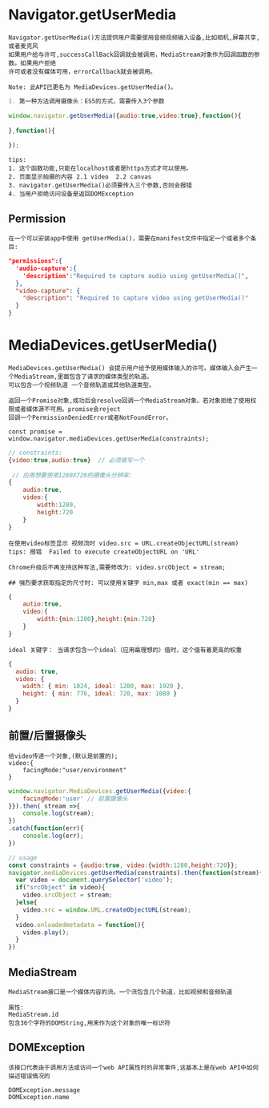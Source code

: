 
# Navigator.getUserMedia

	Navigator.getUserMedia()方法提供用户需要使用音频视频输入设备,比如相机,屏幕共享,或者麦克风
	如果用户给与许可,successCallBack回调就会被调用，MediaStream对象作为回调函数的参数。如果用户拒绝
	许可或者没有媒体可用，errorCallback就会被调用。
	
	Note: 此API已更名为 MediaDevices.getUserMedia()。 
```js
1. 第一种方法调用摄像头：ES5的方式，需要传入3个参数

window.navigator.getUserMedia({audio:true,video:true},function(){
	
},function(){
	
});
```
	tips:
	1. 这个函数功能,只能在localhost或者是https方式才可以使用。
	2. 页面显示拍摄的内容 2.1 video  2.2 canvas
	3. navigator.getUserMedia()必须要传入三个参数,否则会报错
	4. 当用户拒绝访问设备是返回DOMException 

## Permission

    在一个可以安装app中使用 getUserMedia()，需要在manifest文件中指定一个或者多个条目:
```json
"permissions":{
  'audio-capture':{
    'description':"Required to capture audio using getUserMedia()",
  },
  "video-capture": {
    "description": "Required to capture video using getUserMedia()"
  }
}
```

# MediaDevices.getUserMedia()

    MediaDevices.getUserMedia() 会提示用户给予使用媒体输入的许可。媒体输入会产生一个MediaStream,里面包含了请求的媒体类型的轨道。
    可以包含一个视频轨道 一个音频轨道或其他轨道类型。
    
    返回一个Promise对象,成功后会resolve回调一个MediaStream对象。若对象拒绝了使用权限或者媒体源不可用。promise会reject
    回调一个PermissionDeniedError或者NotFoundError。
    
    const promise = window.navigator.mediaDevices.getUserMedia(constraints);
```js
// constraints:    
{video:true,audio:true}  // 必须填写一个
    
 // 应用想要使用1280X720的摄像头分辨率:
{
    audio:true,
    video:{
        width:1280,
        height:720
    }
}
```
    在使用video标签显示 视频流时 video.src = URL.createObjectURL(stream)
    tips: 报错  Failed to execute createObjectURL on 'URL'    
    
    Chrome升级后不再支持这种写法,需要修改为: video.srcObject = stream;
 
    ## 强烈要求获取指定的尺寸时: 可以使用关键字 min,max 或者 exact(min == max)
```js
{
    autio:true,
    video:{
        width:{min:1280},height:{min:720}
    }
}
```
    ideal 关键字： 当请求包含一个ideal（应用最理想的）值时，这个值有着更高的权重
```js
{
  audio: true,
  video: {
    width: { min: 1024, ideal: 1280, max: 1920 },
    height: { min: 776, ideal: 720, max: 1080 }
  }
}
```

## 前置/后置摄像头

	给video传递一个对象,(默认是前置的);
	video:{
		facingMode:"user/environment"		
	}
```js
window.navigator.MediaDevices.getUserMedia({video:{ 
	facingMode:'user' // 前置摄像头
}}).then( stream =>{
	console.log(stream);
})
.catch(function(err){
	console.log(err);
})
```
```js
// usage
const constraints = {audio:true, video:{width:1280,height:720}};
navigator.mediaDevices.getUserMedia(constraints).then(function(stream){
  var video = document.querySelector('video');
  if("srcObject" in video){
    video.srcObject = stream;
  }else{
    video.src = window.URL.createObjectURL(stream);
  }
  video.onloadedmetadata = function(){
    video.play();
  }
})
```

## MediaStream
	
	MediaStream接口是一个媒体内容的流。一个流包含几个轨道，比如视频和音频轨道
	
	属性:
	MediaStream.id 
	包含36个字符的DOMString,用来作为这个对象的唯一标识符
	
## DOMException
	
	该接口代表由于调用方法或访问一个web API属性时的异常事件,这基本上是在web API中如何描述错误情况的
	
	DOMException.message
	DOMException.name
